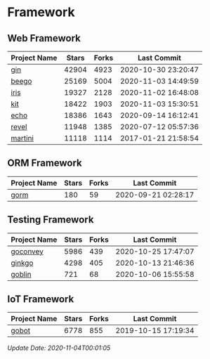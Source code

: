 # Framework

## Web Framework
| Project Name | Stars | Forks | Last Commit |
| ------------ | ----- | ----- | ----------- |
| [gin](https://github.com/gin-gonic/gin) | 42904 | 4923 | 2020-10-30 23:20:47 |
| [beego](https://github.com/astaxie/beego) | 25169 | 5004 | 2020-11-03 14:49:59 |
| [iris](https://github.com/kataras/iris) | 19327 | 2128 | 2020-11-02 16:48:08 |
| [kit](https://github.com/go-kit/kit) | 18422 | 1903 | 2020-11-03 15:30:51 |
| [echo](https://github.com/labstack/echo) | 18386 | 1643 | 2020-09-14 16:12:41 |
| [revel](https://github.com/revel/revel) | 11948 | 1385 | 2020-07-12 05:57:36 |
| [martini](https://github.com/go-martini/martini) | 11118 | 1114 | 2017-01-21 21:58:54 |

## ORM Framework
| Project Name | Stars | Forks | Last Commit |
| ------------ | ----- | ----- | ----------- |
| [gorm](https://github.com/jinzhu/gorm) | 180 | 59 | 2020-09-21 02:28:17 |

## Testing Framework
| Project Name | Stars | Forks | Last Commit |
| ------------ | ----- | ----- | ----------- |
| [goconvey](https://github.com/smartystreets/goconvey) | 5986 | 439 | 2020-10-25 17:47:07 |
| [ginkgo](https://github.com/onsi/ginkgo) | 4298 | 405 | 2020-10-13 21:46:36 |
| [goblin](https://github.com/franela/goblin) | 721 | 68 | 2020-10-06 15:55:58 |

## IoT Framework
| Project Name | Stars | Forks | Last Commit |
| ------------ | ----- | ----- | ----------- |
| [gobot](https://github.com/hybridgroup/gobot) | 6778 | 855 | 2019-10-15 17:19:34 |

*Update Date: 2020-11-04T00:01:05*